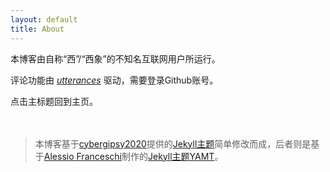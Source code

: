 ```yaml
---
layout: default
title: About
---
```



本博客由自称“西”/“西象”的不知名互联网用户所运行。

评论功能由 _[utterances](https://utteranc.es/)_ 驱动，需要登录Github账号。

点击主标题回到主页。
&nbsp;  
&nbsp;  
&nbsp;  
> 本博客基于[cybergipsy2020](https://github.com/cybergipsy2020)提供的[Jekyll主题](https://github.com/cybergipsy2020/cybergipsy2020.github.io)简单修改而成，后者则是基于[Alessio Franceschi](https://github.com/PandaSekh)制作的[Jekyll主题YAMT](https://yamt.netlify.app/)。
